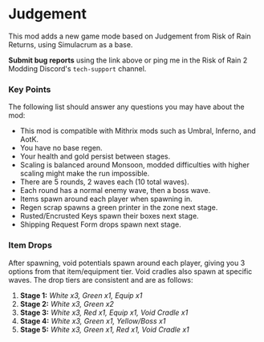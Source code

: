 # Judgement

This mod adds a new game mode based on Judgement from Risk of Rain Returns, using Simulacrum as a base. 

**Submit bug reports** using the link above or ping me in the Risk of Rain 2 Modding Discord's `tech-support` channel.

### Key Points

The following list should answer any questions you may have about the mod:

- This mod is compatible with Mithrix mods such as Umbral, Inferno, and AotK.
- You have no base regen.
- Your health and gold persist between stages. 
- Scaling is balanced around Monsoon, modded difficulties with higher scaling might make the run impossible.
- There are 5 rounds, 2 waves each (10 total waves).
- Each round has a normal enemy wave, then a boss wave.
- Items spawn around each player when spawning in.
- Regen scrap spawns a green printer in the zone next stage.
- Rusted/Encrusted Keys spawn their boxes next stage.
- Shipping Request Form drops spawn next stage.

### Item Drops

After spawning, void potentials spawn around each player, giving you 3 options from that item/equipment tier. Void cradles also spawn at specific waves. The drop tiers are consistent and are as follows:

1. **Stage 1:** *White x3, Green x1, Equip x1*
2. **Stage 2:** *White x3, Green x2*
3. **Stage 3:** *White x3, Red x1, Equip x1, Void Cradle x1*
4. **Stage 4:** *White x3, Green x1, Yellow/Boss x1*
5. **Stage 5:** *White x3, Green x1, Red x1, Void Cradle x1*
